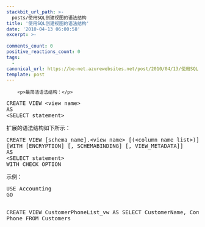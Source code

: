 ```yaml
---
stackbit_url_path: >-
  posts/使用SQL创建视图的语法结构
title: '使用SQL创建视图的语法结构'
date: '2010-04-13 06:00:58'
excerpt: >-
  
comments_count: 0
positive_reactions_count: 0
tags: 
  - 
canonical_url: https://be-net.azurewebsites.net/post/2010/04/13/使用SQL创建视图的语法结构
template: post
---
```


        <p>最简洁语法结构：</p>
<pre class="brush: sql">CREATE VIEW &lt;view name&gt;
AS
&lt;SELECT statement&gt;
</pre>
<p>扩展的语法结构如下所示：</p>
<pre class="brush: sql">CREATE VIEW [schema_name].&lt;view name&gt; [(&lt;column name list&gt;)]
[WITH [ENCRYPTION] [, SCHEMABINDING] [, VIEW_METADATA]]
AS
&lt;SELECT statement&gt;
WITH CHECK OPTION
</pre>
<p>示例：</p>
<pre class="brush: sql">USE Accounting 
GO

CREATE VIEW CustomerPhoneList_vw
AS
	SELECT CustomerName, Contact, Phone
	FROM Customers 
</pre>
      